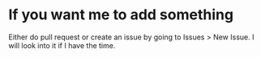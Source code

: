 # If you want me to add something
Either do pull request or create an issue by going to Issues > New Issue. 
I will look into it if I have the time.

